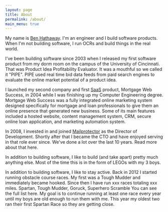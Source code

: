 ```yaml
---
layout: page
title: About
permalink: /about/
main_menu: true
---
```


My name is [Ben Hathaway](about/). I'm an engineer and I build software products. When I'm not building software, I run OCRs and build things in the real world.

I've been building software since 2003 when I released my first software product from my dorm room on the campus of the University of Cincinnati. That was Product Idea Profitability Evaluator. It was a mouthful so we called it "PIPE". PIPE used real time bid data feeds from paid search engines to evaluate the online market potential of a product idea.

I launched my second company and first [SaaS](https://en.wikipedia.org/wiki/Software_as_a_service) product, Mortgage Web Success, in 2004 while I was finishing up my Computer Engineering degree. Mortgage Web Success was a fully integrated online marketing system designed specifically for mortgage and loan professionals to give them an online presence that generated new business. Some of its main features included a hosted website, content management system, CRM, secure online loan application, and marketing automation system.

In 2008, I invested in and joined [Mailprotector][mailprotector] as the Director of Development. Shortly after that I became the CTO and have enjoyed serving in that role ever since. We've done a lot over the last 10 years. Read more about that here.

In addition to building software, I like to build (and take apart) pretty much anything else. Most of the time this is in the form of LEGOs with my 3 boys.

In addition to building software, I like to stay active. Back in 2012 I started running obstacle course races. My first was a Tough Mudder and immediately became hooked. Since then I have run xxx races totaling xxx miles. Spartan, Tough Mudder, Goruck, Superhero Scramble You can see the full list here. My goal is to continue running at least one race every year until my boys are old enough to run them with me. This year my oldest two ran their first Spartan Race so they are getting close.

[uc]: http://ceas.uc.edu
[mailprotector]: https://mailprotector.com
[bracket-mp]: https://mailprotector.com/bracket

